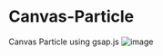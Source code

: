 # Canvas-Particle
Canvas Particle using gsap.js
![image](https://github.com/nabinjana-dsc/Canvas-Particle/assets/120771456/654dc737-5f84-4ea1-bd3a-beee372ad597)
